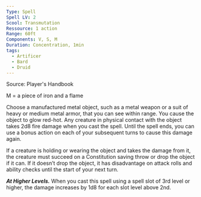 ```yaml
---
Type: Spell
Spell LV: 2
Scool: Transmutation
Ressource: 1 action
Range: 60ft
Components: V, S, M
Duration: Concentration, 1min
tags:
  - Artificer
  - Bard
  - Druid
---
```

Source: Player's Handbook

M = a piece of iron and a flame

Choose a manufactured metal object, such as a metal weapon or a suit of heavy or medium metal armor, that you can see within range. You cause the object to glow red-hot. Any creature in physical contact with the object takes 2d8 fire damage when you cast the spell. Until the spell ends, you can use a bonus action on each of your subsequent turns to cause this damage again.

If a creature is holding or wearing the object and takes the damage from it, the creature must succeed on a Constitution saving throw or drop the object if it can. If it doesn’t drop the object, it has disadvantage on attack rolls and ability checks until the start of your next turn.

**_At Higher Levels._** When you cast this spell using a spell slot of 3rd level or higher, the damage increases by 1d8 for each slot level above 2nd.